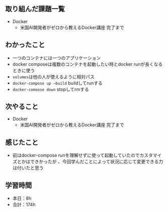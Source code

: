 ## 取り組んだ課題一覧
- Docker        
    - 米国AI開発者がゼロから教えるDocker講座 完了まで 

## わかったこと             
- 一つのコンテナには一つのアプリケーション
- docker composeは複数のコンテナを起動したい時とdocker runが長くなるときに使う
- `volumes`は他の人が使えるように相対パス
- `docker-compose up —build`    buildしてrunする
- `docker-comoose down` stopしてrmする


                                                                                                                        
## 次やること
- Docker        
    - 米国AI開発者がゼロから教えるDocker講座 完了まで
    
## 感じたこと
- 前はdocker-compose runを理解せずに使って起動していたのでカスタマイズとかはできかったが 、今回学んだことによって状況に応じて変更できる力は付いたと思う    
                                    
## 学習時間
- 本日：8h
- 合計：174h
